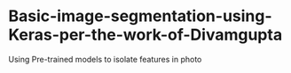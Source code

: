 # Basic-image-segmentation-using-Keras-per-the-work-of-Divamgupta
Using Pre-trained models to isolate features in photo
